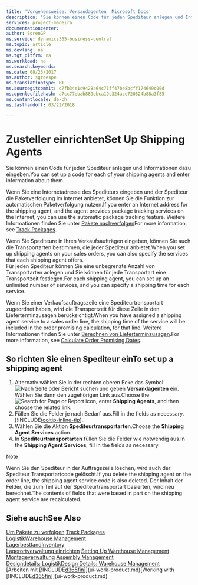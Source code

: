 ```yaml
---
title: 'Vorgehensweise: Versandagenten  Microsoft Docs'
description: "Sie können einen Code für jeden Spediteur anlegen und Informationen dazu eingeben."
services: project-madeira
documentationcenter: 
author: SorenGP
ms.service: dynamics365-business-central
ms.topic: article
ms.devlang: na
ms.tgt_pltfrm: na
ms.workload: na
ms.search.keywords: 
ms.date: 08/23/2017
ms.author: sgroespe
ms.translationtype: HT
ms.sourcegitcommit: d7fb34e1c9428a64c71ff47be8bcff174649c00d
ms.openlocfilehash: a7cc77ebab889ebca19c324ace720524b88a3f85
ms.contentlocale: de-ch
ms.lasthandoff: 03/22/2018

---
```

# <a name="set-up-shipping-agents"></a><span data-ttu-id="02a32-103">Zusteller einrichten</span><span class="sxs-lookup"><span data-stu-id="02a32-103">Set Up Shipping Agents</span></span>
<span data-ttu-id="02a32-104">Sie können einen Code für jeden Spediteur anlegen und Informationen dazu eingeben.</span><span class="sxs-lookup"><span data-stu-id="02a32-104">You can set up a code for each of your shipping agents and enter information about them.</span></span>  

<span data-ttu-id="02a32-105">Wenn Sie eine Internetadresse des Spediteurs eingeben und der Spediteur die Paketverfolgung im Internet anbietet, können Sie die Funktion zur automatischen Paketverfolgung nutzen.</span><span class="sxs-lookup"><span data-stu-id="02a32-105">If you enter an Internet address for the shipping agent, and the agent provides package tracking services on the Internet, you can use the automatic package tracking feature.</span></span> <span data-ttu-id="02a32-106">Weitere Informationen finden Sie unter [Pakete nachverfolgen](sales-how-track-packages.md)</span><span class="sxs-lookup"><span data-stu-id="02a32-106">For more information, see [Track Packages](sales-how-track-packages.md).</span></span>

<span data-ttu-id="02a32-107">Wenn Sie Spediteure in Ihren Verkaufsaufträgen eingeben, können Sie auch die Transportarten bestimmen, die jeder Spediteur anbietet.</span><span class="sxs-lookup"><span data-stu-id="02a32-107">When you set up shipping agents on your sales orders, you can also specify the services that each shipping agent offers.</span></span>  
<span data-ttu-id="02a32-108">Für jeden Spediteur können Sie eine unbegrenzte Anzahl von Transportarten anlegen und Sie können für jede Transportart eine Transportzeit festlegen.</span><span class="sxs-lookup"><span data-stu-id="02a32-108">For each shipping agent, you can set up an unlimited number of services, and you can specify a shipping time for each service.</span></span>  

<span data-ttu-id="02a32-109">Wenn Sie einer Verkaufsauftragszeile eine Spediteurtransportart zugeordnet haben, wird die Transportzeit für diese Zeile in den Lieferterminzusagen berücksichtigt.</span><span class="sxs-lookup"><span data-stu-id="02a32-109">When you have assigned a shipping agent service to a sales order line, the shipping time of the service will be included in the order promising calculation, for that line.</span></span> <span data-ttu-id="02a32-110">Weitere Informationen finden Sie unter [Berechnen von Lieferterminzusagen](sales-how-to-calculate-order-promising-dates.md).</span><span class="sxs-lookup"><span data-stu-id="02a32-110">For more information, see [Calculate Order Promising Dates](sales-how-to-calculate-order-promising-dates.md).</span></span>

## <a name="to-set-up-a-shipping-agent"></a><span data-ttu-id="02a32-111">So richten Sie einen Spediteur ein</span><span class="sxs-lookup"><span data-stu-id="02a32-111">To set up a shipping agent</span></span>  
1.  <span data-ttu-id="02a32-112">Alternativ wählen Sie in der rechten oberen Ecke das Symbol ![Nach Seite oder Bericht suchen](media/ui-search/search_small.png "Nach Seite oder Bericht suchen") und geben **Versandagenten** ein. Wählen Sie dann den zugehörigen Link aus.</span><span class="sxs-lookup"><span data-stu-id="02a32-112">Choose the ![Search for Page or Report](media/ui-search/search_small.png "Search for Page or Report icon") icon, enter **Shipping Agents**, and then choose the related link.</span></span>  
2.  <span data-ttu-id="02a32-113">Füllen Sie die Felder je nach Bedarf aus.</span><span class="sxs-lookup"><span data-stu-id="02a32-113">Fill in the fields as necessary.</span></span> [!INCLUDE[tooltip-inline-tip](includes/tooltip-inline-tip_md.md)]<span data-ttu-id="02a32-114">.</span><span class="sxs-lookup"><span data-stu-id="02a32-114">.</span></span>  
3.  <span data-ttu-id="02a32-115">Wählen Sie die Aktion **Spediteurtransportarten**.</span><span class="sxs-lookup"><span data-stu-id="02a32-115">Choose the **Shipping Agent Services** action.</span></span>
4. <span data-ttu-id="02a32-116">In **Spediteurtransportarten** füllen Sie die Felder wie notwendig aus.</span><span class="sxs-lookup"><span data-stu-id="02a32-116">In the **Shipping Agent Services**, fill in the fields as necessary.</span></span>

> [!NOTE]  
>  <span data-ttu-id="02a32-117">Wenn Sie den Spediteur in der Auftragszeile löschen, wird auch der Spediteur Transportartcode gelöscht.</span><span class="sxs-lookup"><span data-stu-id="02a32-117">If you delete the shipping agent on the order line, the shipping agent service code is also deleted.</span></span> <span data-ttu-id="02a32-118">Der Inhalt der Felder, die zum Teil auf der Spediteurtransportart basierten, wird neu berechnet.</span><span class="sxs-lookup"><span data-stu-id="02a32-118">The contents of fields that were based in part on the shipping agent service are recalculated.</span></span>  

## <a name="see-also"></a><span data-ttu-id="02a32-119">Siehe auch</span><span class="sxs-lookup"><span data-stu-id="02a32-119">See Also</span></span>
<span data-ttu-id="02a32-120">[Um Pakete zu verfolgen](sales-how-track-packages.md)  </span><span class="sxs-lookup"><span data-stu-id="02a32-120">[Track Packages](sales-how-track-packages.md)  </span></span>  
[<span data-ttu-id="02a32-121">Logistik</span><span class="sxs-lookup"><span data-stu-id="02a32-121">Warehouse Management</span></span>](warehouse-manage-warehouse.md)  
[<span data-ttu-id="02a32-122">Lagerbesttand</span><span class="sxs-lookup"><span data-stu-id="02a32-122">Inventory</span></span>](inventory-manage-inventory.md)  
<span data-ttu-id="02a32-123">[Lagerortverwaltung einrichten](warehouse-setup-warehouse.md)   </span><span class="sxs-lookup"><span data-stu-id="02a32-123">[Setting Up Warehouse Management](warehouse-setup-warehouse.md)   </span></span>  
<span data-ttu-id="02a32-124">[Montageverwaltung](assembly-assemble-items.md)  </span><span class="sxs-lookup"><span data-stu-id="02a32-124">[Assembly Management](assembly-assemble-items.md)  </span></span>  
[<span data-ttu-id="02a32-125">Designdetails: Logistik</span><span class="sxs-lookup"><span data-stu-id="02a32-125">Design Details: Warehouse Management</span></span>](design-details-warehouse-management.md)  
<span data-ttu-id="02a32-126">[Arbeiten mit [!INCLUDE[d365fin](includes/d365fin_md.md)]](ui-work-product.md)</span><span class="sxs-lookup"><span data-stu-id="02a32-126">[Working with [!INCLUDE[d365fin](includes/d365fin_md.md)]](ui-work-product.md)</span></span>  

